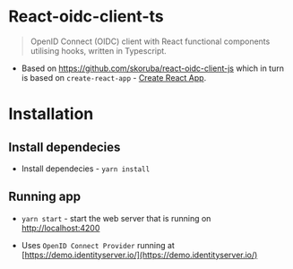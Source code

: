 # React-oidc-client-ts

> OpenID Connect (OIDC) client with React functional components utilising hooks, written in Typescript.

- Based on https://github.com/skoruba/react-oidc-client-js  which in turn is based on `create-react-app` - [Create React App](https://github.com/facebook/create-react-app).

# Installation

## Install dependecies

- Install dependecies - `yarn install`

## Running app

- `yarn start` - start the web server that is running on [http://localhost:4200](http://localhost:4200)

- Uses `OpenID Connect Provider` running at [https://demo.identityserver.io/](https://demo.identityserver.io/)

